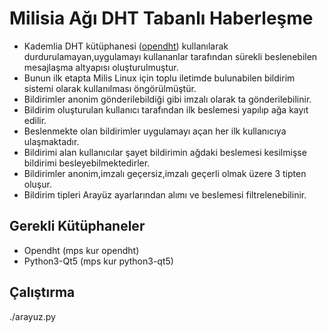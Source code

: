 # Milisia Ağı DHT Tabanlı Haberleşme 

* Kademlia DHT kütüphanesi (<a href=https://github.com/savoirfairelinux/opendht>opendht</a>) kullanılarak durdurulamayan,uygulamayı kullananlar tarafından sürekli beslenebilen mesajlaşma altyapısı oluşturulmuştur.
* Bunun ilk etapta Milis Linux için toplu iletimde bulunabilen bildirim sistemi olarak kullanılması öngörülmüştür.
* Bildirimler anonim gönderilebildiği gibi imzalı olarak ta gönderilebilinir.
* Bildirim oluşturulan kullanıcı tarafından ilk beslemesi yapılıp ağa kayıt edilir.
* Beslenmekte olan bildirimler uygulamayı açan her ilk kullanıcıya ulaşmaktadır.
* Bildirimi alan kullanıcılar şayet bildirimin ağdaki beslemesi kesilmişse bildirimi besleyebilmektedirler.
* Bildirimler anonim,imzalı geçersiz,imzalı geçerli olmak üzere 3 tipten oluşur.
* Bildirim tipleri Arayüz ayarlarından alımı ve beslemesi filtrelenebilinir.

## Gerekli Kütüphaneler

* Opendht (mps kur opendht)
* Python3-Qt5 (mps kur python3-qt5)

## Çalıştırma
 
 ./arayuz.py
 
 
